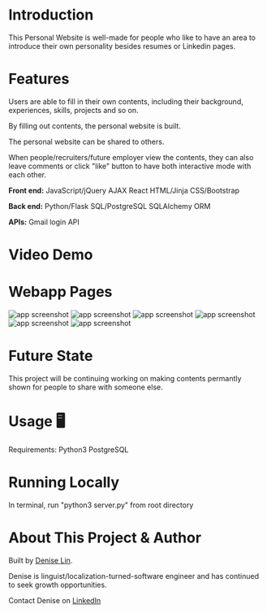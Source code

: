 # Introduction

This Personal Website is well-made for people who like to have an area to introduce their own personality besides resumes or Linkedin pages. 

# Features
Users are able to fill in their own contents, including their background, experiences, skills, projects and so on.

By filling out contents, the personal website is built.

The personal website can be shared to others.

When people/recruiters/future employer view the contents, they can also leave comments or click "like" button to have both interactive mode with each other.

**Front end:** 
JavaScript/jQuery
AJAX
React
HTML/Jinja
CSS/Bootstrap

**Back end:** 
Python/Flask
SQL/PostgreSQL
SQLAlchemy ORM

**APIs:**
Gmail login API

# Video Demo

# Webapp Pages
![app screenshot](/static/img/)
![app screenshot](/static/img/)
![app screenshot](/static/img/)
![app screenshot](/static/img/)
![app screenshot](/static/img/)
![app screenshot](/static/img/)

# Future State
This project will be continuing working on making contents permantly shown for people to share with someone else.

# Usage :desktop_computer:
Requirements:
Python3
PostgreSQL

# Running Locally
In terminal, run "python3 server.py" from root directory

# About This Project & Author
Built by [Denise Lin](https://github.com/DeniseYT). 

Denise is linguist/localization-turned-software engineer and has continued to seek growth opportunities.   

Contact Denise on [LinkedIn](https://www.linkedin.com/in/denise-lin-7b0171117/)





